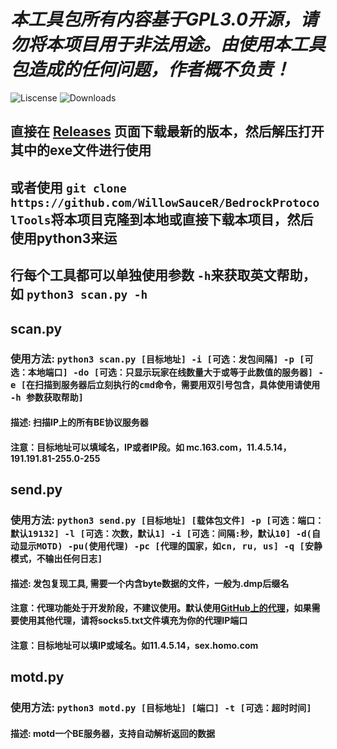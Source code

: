 # ***本工具包所有内容基于GPL3.0开源，请勿将本项目用于非法用途。由使用本工具包造成的任何问题，作者概不负责！***

![Liscense](https://img.shields.io/github/license/WillowSauceR/BedrockProtocolTools?style=for-the-badge&logo=appveyor)
![Downloads](https://img.shields.io/github/downloads/WillowSauceR/BedrockProtocolTools/total?style=for-the-badge&logo=appveyor)

## 直接在 [Releases](https://github.com/WillowSauceR/BedrockProtocolTools/releases/latest) 页面下载最新的版本，然后解压打开其中的exe文件进行使用

## 或者使用 ``git clone https://github.com/WillowSauceR/BedrockProtocolTools``将本项目克隆到本地或直接下载本项目，然后使用python3来运

## 行每个工具都可以单独使用参数 ``-h``来获取英文帮助，如 ``python3 scan.py -h``

## scan.py

### 使用方法: ``python3 scan.py [目标地址] -i [可选：发包间隔] -p [可选：本地端口] -do [可选：只显示玩家在线数量大于或等于此数值的服务器] -e [在扫描到服务器后立刻执行的cmd命令，需要用双引号包含，具体使用请使用 -h 参数获取帮助]``

#### 描述: 扫描IP上的所有BE协议服务器

#### 注意：目标地址可以填域名，IP或者IP段。如 mc.163.com，11.4.5.14，191.191.81-255.0-255

## send.py

### 使用方法: ``python3 send.py [目标地址] [载体包文件] -p [可选：端口：默认19132] -l [可选：次数，默认1] -i [可选：间隔:秒，默认10] -d(自动显示MOTD) -pu(使用代理) -pc [代理的国家，如cn, ru, us] -q [安静模式，不输出任何日志]``

#### 描述: 发包复现工具, 需要一个内含byte数据的文件，一般为.dmp后缀名

#### 注意：代理功能处于开发阶段，不建议使用。默认使用[GitHub上的代理](https://github.com/ShiftyTR/Proxy-List)，如果需要使用其他代理，请将socks5.txt文件填充为你的代理IP端口

#### 注意：目标地址可以填IP或域名。如11.4.5.14，sex.homo.com

## motd.py

### 使用方法: ``python3 motd.py [目标地址] [端口] -t [可选：超时时间]``

#### 描述: motd一个BE服务器，支持自动解析返回的数据
